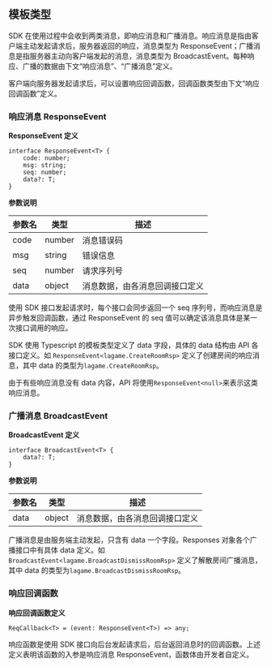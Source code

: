 
## 模板类型

SDK 在使用过程中会收到两类消息，即响应消息和广播消息。响应消息是指由客户端主动发起请求后，服务器返回的响应，消息类型为 ResponseEvent；广播消息是指服务器主动向客户端发起的消息，消息类型为 BroadcastEvent。每种响应、广播的数据由下文“响应消息”、“广播消息”定义。

客户端向服务器发起请求后，可以设置响应回调函数，回调函数类型由下文“响应回调函数”定义。

### 响应消息 ResponseEvent
**ResponseEvent 定义**
```
interface ResponseEvent<T> {
    code: number;
    msg: string;
    seq: number;
    data?: T;
}
```
**参数说明**

|参数名|类型|描述|
|:---|---|---|
|code|number|消息错误码|
|msg|string|错误信息|
|seq|number|请求序列号|
|data|object|消息数据，由各消息回调接口定义|

使用 SDK 接口发起请求时，每个接口会同步返回一个 seq 序列号，而响应消息是异步触发回调函数，通过 ResponseEvent 的 seq 值可以确定该消息具体是某一次接口调用的响应。

SDK 使用 Typescript 的模板类型定义了 data 字段，具体的 data 结构由 API 各接口定义。如 ```ResponseEvent<lagame.CreateRoomRsp>``` 定义了创建房间的响应消息，其中 data 的类型为```lagame.CreateRoomRsp```。

由于有些响应消息没有 data 内容，API 将使用```ResponseEvent<null>```来表示这类响应消息。

### 广播消息 BroadcastEvent
**BroadcastEvent 定义**
```
interface BroadcastEvent<T> {
    data?: T;
}
```
**参数说明**

|参数名|类型|描述|
|:---|---|---|
|data|object|消息数据，由各消息回调接口定义|

广播消息是由服务端主动发起，只含有 data 一个字段。Responses 对象各个广播接口中有具体 data 定义。如 ```BroadcastEvent<lagame.BroadcastDismissRoomRsp>``` 定义了解散房间广播消息，其中 data 的类型为```lagame.BroadcastDismissRoomRsp```。

### 响应回调函数
**响应回调函数定义**
```
ReqCallback<T> = (event: ResponseEvent<T>) => any;
```
响应函数是使用 SDK 接口向后台发起请求后，后台返回消息时的回调函数。上述定义表明该函数的入参是响应消息 ResponseEvent，函数体由开发者自定义。
